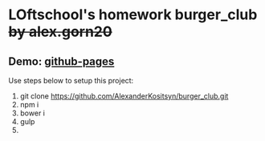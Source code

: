 
LOftschool's homework burger_club ~~by alex.gorn20~~
=========================================

## Demo: [github-pages](https://alexanderkositsyn.github.io/burger_club/dist "Сайт на github pages")

Use steps below to setup this project:

1. git clone https://github.com/AlexanderKositsyn/burger_club.git
2. npm i
3. bower i
4. gulp
5.